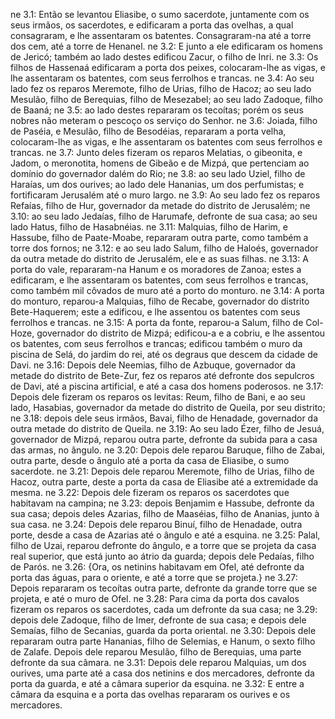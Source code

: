 ne 3.1: Então se levantou Eliasibe, o sumo sacerdote, juntamente com os seus irmãos, os sacerdotes, e edificaram a porta das ovelhas, a qual consagraram, e lhe assentaram os batentes. Consagraram-na até a torre dos cem, até a torre de Henanel.
ne 3.2: E junto a ele edificaram os homens de Jericó; também ao lado destes edificou Zacur, o filho de Inri.
ne 3.3: Os filhos de Hassenaá edificaram a porta dos peixes, colocaram-lhe as vigas, e lhe assentaram os batentes, com seus ferrolhos e trancas.
ne 3.4: Ao seu lado fez os reparos Meremote, filho de Urias, filho de Hacoz; ao seu lado Mesulão, filho de Berequias, filho de Mesezabel; ao seu lado Zadoque, filho de Baaná;
ne 3.5: ao lado destes repararam os tecoítas; porém os seus nobres não meteram o pescoço os serviço do Senhor.
ne 3.6: Joiada, filho de Paséia, e Mesulão, filho de Besodéias, repararam a porta velha, colocaram-lhe as vigas, e lhe assentaram os batentes com seus ferrolhos e trancas.
ne 3.7: Junto deles fizeram os reparos Melatias, o gibeonita, e Jadom, o meronotita, homens de Gibeão e de Mizpá, que pertenciam ao domínio do governador dalém do Rio;
ne 3.8: ao seu lado Uziel, filho de Haraías, um dos ourives; ao lado dele Hananias, um dos perfumistas; e fortificaram Jerusalém até o muro largo.
ne 3.9: Ao seu lado fez os reparos Refaías, filho de Hur, governador da metade do distrito de Jerusalém;
ne 3.10: ao seu lado Jedaías, filho de Harumafe, defronte de sua casa; ao seu lado Hatus, filho de Hasabnéias.
ne 3.11: Malquias, filho de Harim, e Hassube, filho de Paate-Moabe, repararam outra parte, como também a torre dos fornos;
ne 3.12: e ao seu lado Salum, filho de Haloés, governador da outra metade do distrito de Jerusalém, ele e as suas filhas.
ne 3.13: A porta do vale, repararam-na Hanum e os moradores de Zanoa; estes a edificaram, e lhe assentaram os batentes, com seus ferrolhos e trancas, como também mil côvados de muro até a porto do monturo.
ne 3.14: A porta do monturo, reparou-a Malquias, filho de Recabe, governador do distrito Bete-Haquerem; este a edificou, e lhe assentou os batentes com seus ferrolhos e trancas.
ne 3.15: A porta da fonte, reparou-a Salum, filho de Col-Hoze, governador do distrito de Mizpá; edificou-a e a cobriu, e lhe assentou os batentes, com seus ferrolhos e trancas; edificou também o muro da piscina de Selá, do jardim do rei, até os degraus que descem da cidade de Davi.
ne 3.16: Depois dele Neemias, filho de Azbuque, governador da metade do distrito de Bete-Zur, fez os reparos até defronte dos sepulcros de Davi, até a piscina artificial, e até a casa dos homens poderosos.
ne 3.17: Depois dele fizeram os reparos os levitas: Reum, filho de Bani, e ao seu lado, Hasabias, governador da metade do distrito de Queila, por seu distrito;
ne 3.18: depois dele seus irmãos, Bavai, filho de Henadade, governador da outra metade do distrito de Queila.
ne 3.19: Ao seu lado Ézer, filho de Jesuá, governador de Mizpá, reparou outra parte, defronte da subida para a casa das armas, no ângulo.
ne 3.20: Depois dele reparou Baruque, filho de Zabai, outra parte, desde o ângulo até a porta da casa de Eliasibe, o sumo sacerdote.
ne 3.21: Depois dele reparou Meremote, filho de Urias, filho de Hacoz, outra parte, deste a porta da casa de Eliasibe até a extremidade da mesma.
ne 3.22: Depois dele fizeram os reparos os sacerdotes que habitavam na campina;
ne 3.23: depois Benjamim e Hassube, defronte da sua casa; depois deles Azarias, filho de Maaséias, filho de Ananias, junto à sua casa.
ne 3.24: Depois dele reparou Binuí, filho de Henadade, outra porte, desde a casa de Azarias até o ângulo e até a esquina.
ne 3.25: Palal, filho de Uzai, reparou defronte do ângulo, e a torre que se projeta da casa real superior, que está junto ao átrio da guarda; depois dele Pedaías, filho de Parós.
ne 3.26: {Ora, os netinins habitavam em Ofel, até defronte da porta das águas, para o oriente, e até a torre que se projeta.}
ne 3.27: Depois repararam os tecoítas outra parte, defronte da grande torre que se projeta, e até o muro de Ofel.
ne 3.28: Para cima da porta dos cavalos fizeram os reparos os sacerdotes, cada um defronte da sua casa;
ne 3.29: depois dele Zadoque, filho de Imer, defronte de sua casa; e depois dele Semaías, filho de Secanias, guarda da porta oriental.
ne 3.30: Depois dele repararam outra parte Hananias, filho de Selemias, e Hanum, o sexto filho de Zalafe. Depois dele reparou Mesulão, filho de Berequias, uma parte defronte da sua câmara.
ne 3.31: Depois dele reparou Malquias, um dos ourives, uma parte até a casa dos netinins e dos mercadores, defronte da porta da guarda, e até a câmara superior da esquina.
ne 3.32: E entre a câmara da esquina e a porta das ovelhas repararam os ourives e os mercadores.

